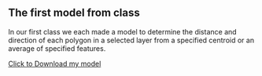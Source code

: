 ## The first model from class

In our first class we each made a model to determine the distance and direction of each polygon in a selected layer from a specified centroid or an average of specified features.

[Click to Download my model](DisDirModel.model3)
